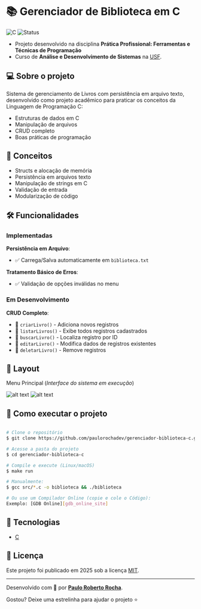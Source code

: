 # 📚 Gerenciador de Biblioteca em C

![C][c_image] ![Status][status_image]

- Projeto desenvolvido na disciplina **Prática Profissional: Ferramentas e Técnicas de Programação**
- Curso de **Análise e Desenvolvimento de Sistemas** na [USF][usf_site].

## :computer: Sobre o projeto

Sistema de gerenciamento de Livros com persistência em arquivo texto, desenvolvido como projeto acadêmico para praticar os conceitos da Linguagem de Programação C:

- Estruturas de dados em C
- Manipulação de arquivos
- CRUD completo
- Boas práticas de programação

## :wrench: Conceitos

- Structs e alocação de memória
- Persistência em arquivos texto
- Manipulação de strings em C
- Validação de entrada
- Modularização de código

## 🛠 Funcionalidades

### Implementadas
**Persistência em Arquivo**:
- :white_check_mark: Carrega/Salva automaticamente em `biblioteca.txt`

**Tratamento Básico de Erros**:
- :white_check_mark: Validação de opções inválidas no menu

### Em Desenvolvimento
**CRUD Completo**:
- :white_square_button: `criarLivro()` - Adiciona novos registros
- :white_square_button: `listarLivros()` - Exibe todos registros cadastrados
- :white_square_button: `buscarLivro()` - Localiza registro por ID
- :white_square_button: `editarLivro()` - Modifica dados de registros existentes
- :white_square_button: `deletarLivro()` - Remove registros

## :art: Layout

Menu Principal (*Interface do sistema em execução*)

![alt text][menu_image]
![alt text][menu_image2]

## :open_file_folder: Como executar o projeto

```bash

# Clone o repositório
$ git clone https://github.com/paulorochadev/gerenciador-biblioteca-c.git

# Acesse a pasta do projeto
$ cd gerenciador-biblioteca-c

# Compile e execute (Linux/macOS)
$ make run

# Manualmente:
$ gcc src/*.c -o biblioteca && ./biblioteca

# Ou use um Compilador Online (copie e cole o Código):
Exemplo: [GDB Online][gdb_online_site]

```

## :rocket: Tecnologias

- [C][c]

## :scroll: Licença

Este projeto foi publicado em 2025 sob a licença [MIT](./LICENSE).

-------------

Desenvolvido com :green_heart: por [**Paulo Roberto Rocha**][linkdin_eu].

Gostou? Deixe uma estrelinha para ajudar o projeto :star:

[c_image]: https://img.shields.io/badge/C-17%2B-blue
[status_image]: https://img.shields.io/badge/Status-Em%20Desenvolvimento-yellow
[menu_image]: https://github.com/Faculdade-ADS/blob/main/GerenciadorDeBiblioteca/assets/MenuPrincipal.jpeg?raw=true
[menu_image2]: https://github.com/Faculdade-ADS/blob/main/GerenciadorDeBiblioteca/assets/MenuPrincipal2.jpeg?raw=true

[c]: https://www.c-language.org/
[gdb_online_site]: https://www.onlinegdb.com/
[usf_site]: https://www.usf.edu.br/
[linkdin_eu]: https://www.linkedin.com/in/paulo-rocha-b8556980/